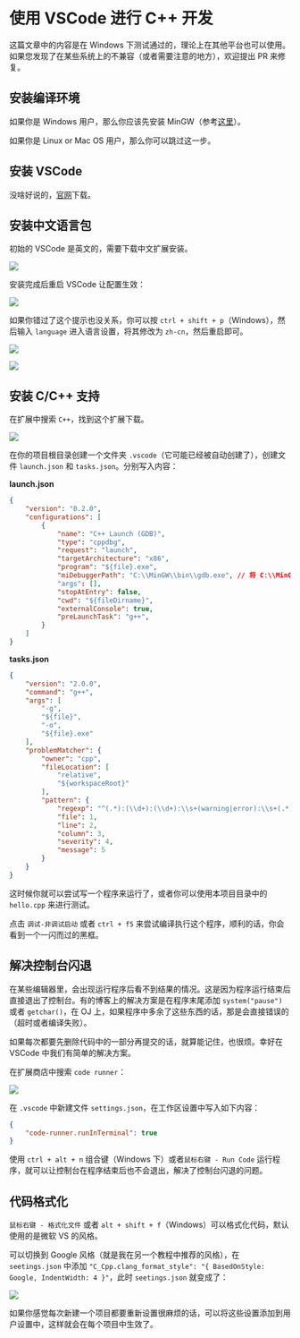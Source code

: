# 使用 VSCode 进行 C++ 开发

这篇文章中的内容是在 Windows 下测试通过的，理论上在其他平台也可以使用。如果您发现了在某些系统上的不兼容（或者需要注意的地方），欢迎提出 PR 来修复。

## 安装编译环境

如果你是 Windows 用户，那么你应该先安装 MinGW（参考[这里](install-cpp.md/#MinGW)）。

如果你是 Linux or Mac OS 用户，那么你可以跳过这一步。

## 安装 VSCode

没啥好说的，[官网](https://code.visualstudio.com/)下载。

## 安装中文语言包

初始的 VSCode 是英文的，需要下载中文扩展安装。

![](chinese-install.png)

安装完成后重启 VSCode 让配置生效：

![](chinese-install-2.png)

如果你错过了这个提示也没关系，你可以按 `ctrl + shift + p`（Windows），然后输入 `language` 进入语言设置，将其修改为 `zh-cn`，然后重启即可。

![](chinese-install-3.png)

![](chinese-install-4.png)

## 安装 C/C++ 支持

在扩展中搜索 `C++`，找到这个扩展下载。

![](cpptools.png)

在你的项目根目录创建一个文件夹 `.vscode`（它可能已经被自动创建了），创建文件 `launch.json` 和 `tasks.json`。分别写入内容：

**launch.json**

```json
{
    "version": "0.2.0",
    "configurations": [
        {
            "name": "C++ Launch (GDB)",
            "type": "cppdbg",
            "request": "launch",
            "targetArchitecture": "x86",
            "program": "${file}.exe",
            "miDebuggerPath": "C:\\MinGW\\bin\\gdb.exe", // 将 C:\\MinGW\\bin 修改为你的 MinGW 的路径
            "args": [],
            "stopAtEntry": false,
            "cwd": "${fileDirname}",
            "externalConsole": true,
            "preLaunchTask": "g++",
        }
    ]
}
```

**tasks.json**

```json
{
    "version": "2.0.0",
    "command": "g++",
    "args": [
        "-g",
        "${file}",
        "-o",
        "${file}.exe"
    ],
    "problemMatcher": {
        "owner": "cpp",
        "fileLocation": [
            "relative",
            "${workspaceRoot}"
        ],
        "pattern": {
            "regexp": "^(.*):(\\d+):(\\d+):\\s+(warning|error):\\s+(.*)$",
            "file": 1,
            "line": 2,
            "column": 3,
            "severity": 4,
            "message": 5
        }
    }
}
```

这时候你就可以尝试写一个程序来运行了，或者你可以使用本项目目录中的 `hello.cpp` 来进行测试。

点击 `调试-非调试启动` 或者 `ctrl + f5` 来尝试编译执行这个程序，顺利的话，你会看到一个一闪而过的黑框。

## 解决控制台闪退

在某些编辑器里，会出现运行程序后看不到结果的情况。这是因为程序运行结束后直接退出了控制台。有的博客上的解决方案是在程序末尾添加 `system("pause")` 或者 `getchar()`，在 OJ 上，如果程序中多余了这些东西的话，那是会直接错误的（超时或者编译失败）。

如果每次都要先删除代码中的一部分再提交的话，就算能记住，也很烦。幸好在 VSCode 中我们有简单的解决方案。

在扩展商店中搜索 `code runner`：

![](coderunner.png)

在 `.vscode` 中新建文件 `settings.json`，在工作区设置中写入如下内容：

```json
{
    "code-runner.runInTerminal": true
}
```

使用 `ctrl + alt + n` 组合键（Windows 下）或者`鼠标右键 - Run Code` 运行程序，就可以让控制台在程序结束后也不会退出，解决了控制台闪退的问题。

## 代码格式化

`鼠标右键 - 格式化文件` 或者 `alt + shift + f`（Windows）可以格式化代码，默认使用的是微软 VS 的风格。

可以切换到 Google 风格（就是我在另一个教程中推荐的风格），在 `seetings.json` 中添加 `"C_Cpp.clang_format_style": "{ BasedOnStyle: Google, IndentWidth: 4 }"`，此时 `seetings.json` 就变成了：

![](settings.png)

如果你感觉每次新建一个项目都要重新设置很麻烦的话，可以将这些设置添加到用户设置中，这样就会在每个项目中生效了。
